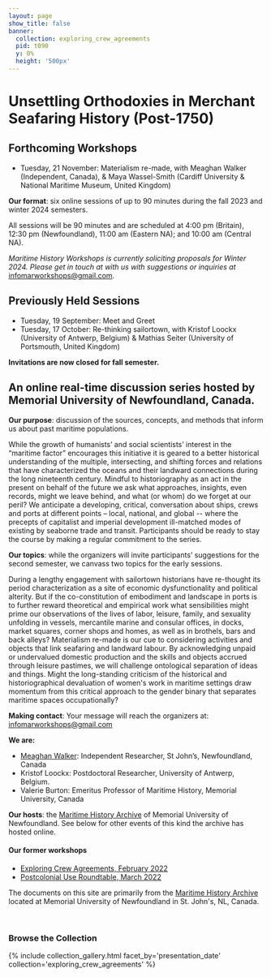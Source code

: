```yaml
---
layout: page
show_title: false
banner:
  collection: exploring_crew_agreements
  pid: t090
  y: 0%
  height: '500px'
---
```


# Unsettling Orthodoxies in Merchant Seafaring History (Post-1750)

## Forthcoming Workshops
- Tuesday, 21 November: Materialism re-made, with Meaghan Walker (Independent, Canada), & Maya Wassel-Smith (Cardiff University & National Maritime Museum, United Kingdom)

**Our format**: six online sessions of up to 90 minutes during the fall 2023 and winter 2024 semesters.

All sessions will be 90 minutes and are scheduled at 4:00 pm (Britain), 12:30 pm (Newfoundland), 11:00 am (Eastern NA); and 10:00 am (Central NA).

_Maritime History Workshops is currently soliciting proposals for Winter 2024. Please get in touch at with us with suggestions or inquiries at_ [infomarworkshops@gmail.com](mailto:infomarworkshops@gmail.com).

## Previously Held Sessions
- Tuesday, 19 September: Meet and Greet
- Tuesday, 17 October: Re-thinking sailortown, with Kristof Loockx (University of Antwerp, Belgium) & Mathias Seiter (University of Portsmouth, United Kingdom)

**Invitations are now closed for fall semester.**

## An online real-time discussion series hosted by Memorial University of Newfoundland, Canada.

**Our purpose**: discussion of the sources, concepts, and methods that inform us about past maritime populations.

While the growth of humanists’ and social scientists’ interest in the “maritime factor” encourages this initiative it is geared to a better historical understanding of the multiple, intersecting, and shifting forces and relations that have characterized the oceans and their landward connections during the long nineteenth century. Mindful to historiography as an act in the present on behalf of the future we ask what approaches, insights, even records, might we leave behind, and what (or whom) do we forget at our peril? We anticipate a developing, critical, conversation about ships, crews and ports at different points – local, national, and global -- where the precepts of capitalist and imperial development ill-matched modes of existing by seaborne trade and transit. Participants should be ready to stay the course by making a regular commitment to the series.

**Our topics**: while the organizers will invite participants’ suggestions for the second semester, we canvass two topics for the early sessions.

During a lengthy engagement with sailortown historians have re-thought its period characterization as a site of economic dysfunctionality and political alterity. But if the co-constitution of embodiment and landscape in ports is to further reward theoretical and empirical work what sensibilities might prime our observations of the lives of labor, leisure, family, and sexuality unfolding in vessels, mercantile marine and consular offices, in docks, market squares, corner shops and homes, as well as in brothels, bars and back alleys? Materialism re-made is our cue to considering activities and objects that link seafaring and landward labour. By acknowledging unpaid or undervalued domestic production and the skills and objects accrued through leisure pastimes, we will challenge ontological separation of ideas and things.  Might the long-standing criticism of the historical and historiographical devaluation of women's work in maritime settings draw momentum from this critical approach to the gender binary that separates maritime spaces occupationally?

**Making contact**: Your message will reach the organizers at: [infomarworkshops@gmail.com](mailto:informarworkshops@gmail.com)

**We are:**
- [Meaghan Walker](infomarworkshops@gmail.com): Independent Researcher, St John’s, Newfoundland, Canada
- Kristof Loockx: Postdoctoral Researcher, University of Antwerp, Belgium.
- Valerie Burton: Emeritus Professor of Maritime History, Memorial University, Canada

**Our hosts**: the [Maritime History Archive](https://mha.mun.ca/mha/) of Memorial University of Newfoundland. See below for other events of this kind the archive has hosted online.

#### Our former workshops

- [Exploring Crew Agreements, February 2022](https://crewagreementworkshop.github.io/exploring_crew_agreements/expcrewagreements)
- [Postcolonial Use Roundtable, March 2022](https://crewagreementworkshop.github.io/exploring_crew_agreements/postcolonial)

The documents on this site are primarily from the [Maritime History Archive](https://www.mun.ca/mha/) located at Memorial University of Newfoundland in St. John's, NL, Canada.

<br>

### Browse the Collection

{% include collection_gallery.html facet_by='presentation_date' collection='exploring_crew_agreements' %}
